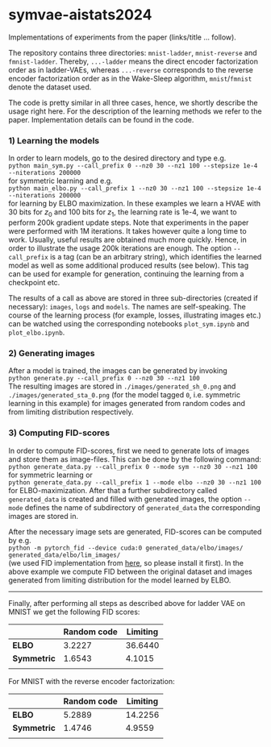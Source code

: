 # symvae-aistats2024

Implementations of experiments from the paper (links/title ... follow).

The repository contains three directories: `mnist-ladder`, `mnist-reverse` and `fmnist-ladder`. Thereby, `...-ladder` means the direct encoder factorization order as in ladder-VAEs, whereas `...-reverse` corresponds to the reverse encoder factorization order as in the Wake-Sleep algorithm, `mnist`/`fmnist` denote the dataset used.

The code is pretty similar in all three cases, hence, we shortly describe the usage right here. For the description of the learning methods we refer to the paper. Implementation details can be found in the code.

### 1) Learning the models

In order to learn models, go to the desired directory and type e.g. \
`python main_sym.py --call_prefix 0 --nz0 30 --nz1 100 --stepsize 1e-4 --niterations 200000` \
for symmetric learning and e.g. \
`python main_elbo.py --call_prefix 1 --nz0 30 --nz1 100 --stepsize 1e-4 --niterations 200000` \
for learning by ELBO maximization. In these examples we learn a HVAE with 30 bits for $z_0$ and 100 bits for $z_1$, the learning rate is 1e-4, we want to perform 200k gradient update steps. Note that experiments in the paper were performed with 1M iterations. It takes however quite a long time to work. Usually, useful results are obtained much more quickly. Hence, in order to illustrate the usage 200k iterations are enough. The option `--call_prefix` is a tag (can be an arbitrary string), which identifies the learned model as well as some additional produced results (see below). This tag can be used for example for generation, continuing the learning from a checkpoint etc.

The results of a call as above are stored in three sub-directories (created if necessary): `images`, `logs` and `models`. The names are self-speaking. The course of the learning process (for example, losses, illustrating images etc.) can be watched using the corresponding notebooks `plot_sym.ipynb` and `plot_elbo.ipynb`.

### 2) Generating images

After a model is trained, the images can be generated by invoking \
`python generate.py --call_prefix 0 --nz0 30 --nz1 100` \
The resulting images are stored in `./images/generated_sh_0.png` and `./images/generated_sta_0.png` (for the model tagged `0`, i.e. symmetric learning in this example) for images generated from random codes and from limiting distribution respectively.

### 3) Computing FID-scores

In order to compute FID-scores, first we need to generate lots of images and store them as image-files. This can be done by the following command: \
`python generate_data.py --call_prefix 0 --mode sym --nz0 30 --nz1 100` \
for symmetric learning or \
`python generate_data.py --call_prefix 1 --mode elbo --nz0 30 --nz1 100` \
for ELBO-maximization. After that a further subdirectory called `generated_data` is created and filled with generated images, the option `--mode` defines the name of subdirectory of `generated_data` the corresponding images are stored in.

After the necessary image sets are generated, FID-scores can be computed by e.g. \
`python -m pytorch_fid --device cuda:0 generated_data/elbo/images/ generated_data/elbo/lim_images/` \
(we used FID implementation from [here](https://github.com/mseitzer/pytorch-fid), so please install it first). In the above example we compute FID between the original dataset and images generated from limiting distribution for the model learned by ELBO.
___

Finally, after performing all steps as described above for ladder VAE on MNIST we get the following FID scores:

|             | Random code | Limiting |
| ---         | ---         | ---      |
__ELBO__      | 3.2227      | 36.6440  |
__Symmetric__ | 1.6543      | 4.1015   |
| | |  |

For MNIST with the reverse encoder factorization:

|             | Random code | Limiting |
| ---         | ---         | ---      |
__ELBO__      | 5.2889      | 14.2256  |
__Symmetric__ | 1.4746      | 4.9559  |
| | |  |
